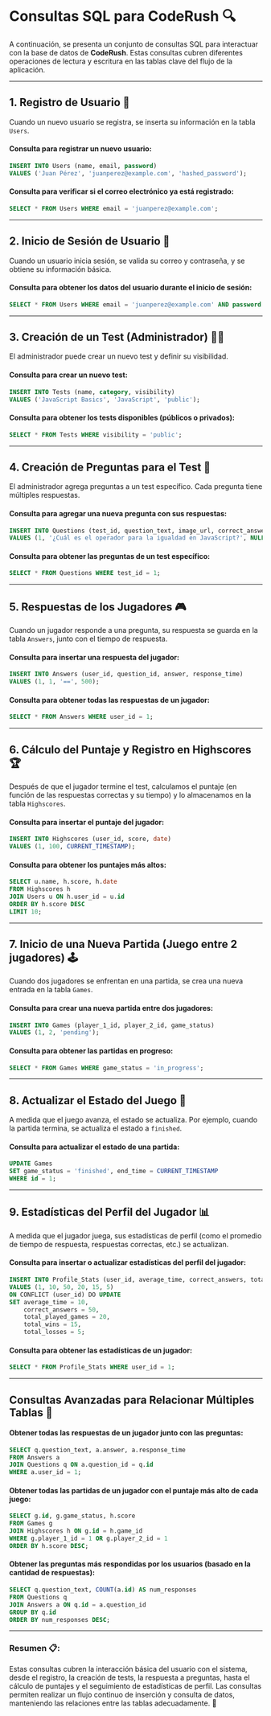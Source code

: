 
# **Consultas SQL para CodeRush 🔍**

A continuación, se presenta un conjunto de consultas SQL para interactuar con la base de datos de **CodeRush**. Estas consultas cubren diferentes operaciones de lectura y escritura en las tablas clave del flujo de la aplicación.

---

## **1. Registro de Usuario 📝**

Cuando un nuevo usuario se registra, se inserta su información en la tabla `Users`.

#### Consulta para registrar un nuevo usuario:
```sql
INSERT INTO Users (name, email, password)
VALUES ('Juan Pérez', 'juanperez@example.com', 'hashed_password');
```

#### Consulta para verificar si el correo electrónico ya está registrado:
```sql
SELECT * FROM Users WHERE email = 'juanperez@example.com';
```

---

## **2. Inicio de Sesión de Usuario 🔑**

Cuando un usuario inicia sesión, se valida su correo y contraseña, y se obtiene su información básica.

#### Consulta para obtener los datos del usuario durante el inicio de sesión:
```sql
SELECT * FROM Users WHERE email = 'juanperez@example.com' AND password = 'hashed_password';
```

---

## **3. Creación de un Test (Administrador) 👨‍💻**

El administrador puede crear un nuevo test y definir su visibilidad.

#### Consulta para crear un nuevo test:
```sql
INSERT INTO Tests (name, category, visibility)
VALUES ('JavaScript Basics', 'JavaScript', 'public');
```

#### Consulta para obtener los tests disponibles (públicos o privados):
```sql
SELECT * FROM Tests WHERE visibility = 'public';
```

---

## **4. Creación de Preguntas para el Test 🧠**

El administrador agrega preguntas a un test específico. Cada pregunta tiene múltiples respuestas.

#### Consulta para agregar una nueva pregunta con sus respuestas:
```sql
INSERT INTO Questions (test_id, question_text, image_url, correct_answer, wrong_answer_1, wrong_answer_2, wrong_answer_3)
VALUES (1, '¿Cuál es el operador para la igualdad en JavaScript?', NULL, '==', '=', '===', '!==');
```

#### Consulta para obtener las preguntas de un test específico:
```sql
SELECT * FROM Questions WHERE test_id = 1;
```

---

## **5. Respuestas de los Jugadores 🎮**

Cuando un jugador responde a una pregunta, su respuesta se guarda en la tabla `Answers`, junto con el tiempo de respuesta.

#### Consulta para insertar una respuesta del jugador:
```sql
INSERT INTO Answers (user_id, question_id, answer, response_time)
VALUES (1, 1, '==', 500);
```

#### Consulta para obtener todas las respuestas de un jugador:
```sql
SELECT * FROM Answers WHERE user_id = 1;
```

---

## **6. Cálculo del Puntaje y Registro en Highscores 🏆**

Después de que el jugador termine el test, calculamos el puntaje (en función de las respuestas correctas y su tiempo) y lo almacenamos en la tabla `Highscores`.

#### Consulta para insertar el puntaje del jugador:
```sql
INSERT INTO Highscores (user_id, score, date)
VALUES (1, 100, CURRENT_TIMESTAMP);
```

#### Consulta para obtener los puntajes más altos:
```sql
SELECT u.name, h.score, h.date
FROM Highscores h
JOIN Users u ON h.user_id = u.id
ORDER BY h.score DESC
LIMIT 10;
```

---

## **7. Inicio de una Nueva Partida (Juego entre 2 jugadores) 🕹️**

Cuando dos jugadores se enfrentan en una partida, se crea una nueva entrada en la tabla `Games`.

#### Consulta para crear una nueva partida entre dos jugadores:
```sql
INSERT INTO Games (player_1_id, player_2_id, game_status)
VALUES (1, 2, 'pending');
```

#### Consulta para obtener las partidas en progreso:
```sql
SELECT * FROM Games WHERE game_status = 'in_progress';
```

---

## **8. Actualizar el Estado del Juego 🔄**

A medida que el juego avanza, el estado se actualiza. Por ejemplo, cuando la partida termina, se actualiza el estado a `finished`.

#### Consulta para actualizar el estado de una partida:
```sql
UPDATE Games
SET game_status = 'finished', end_time = CURRENT_TIMESTAMP
WHERE id = 1;
```

---

## **9. Estadísticas del Perfil del Jugador 📊**

A medida que el jugador juega, sus estadísticas de perfil (como el promedio de tiempo de respuesta, respuestas correctas, etc.) se actualizan.

#### Consulta para insertar o actualizar estadísticas del perfil del jugador:
```sql
INSERT INTO Profile_Stats (user_id, average_time, correct_answers, total_played_games, total_wins, total_losses)
VALUES (1, 10, 50, 20, 15, 5)
ON CONFLICT (user_id) DO UPDATE
SET average_time = 10,
    correct_answers = 50,
    total_played_games = 20,
    total_wins = 15,
    total_losses = 5;
```

#### Consulta para obtener las estadísticas de un jugador:
```sql
SELECT * FROM Profile_Stats WHERE user_id = 1;
```

---

## **Consultas Avanzadas para Relacionar Múltiples Tablas 🔗**

#### Obtener todas las respuestas de un jugador junto con las preguntas:
```sql
SELECT q.question_text, a.answer, a.response_time
FROM Answers a
JOIN Questions q ON a.question_id = q.id
WHERE a.user_id = 1;
```

#### Obtener todas las partidas de un jugador con el puntaje más alto de cada juego:
```sql
SELECT g.id, g.game_status, h.score
FROM Games g
JOIN Highscores h ON g.id = h.game_id
WHERE g.player_1_id = 1 OR g.player_2_id = 1
ORDER BY h.score DESC;
```

#### Obtener las preguntas más respondidas por los usuarios (basado en la cantidad de respuestas):
```sql
SELECT q.question_text, COUNT(a.id) AS num_responses
FROM Questions q
JOIN Answers a ON q.id = a.question_id
GROUP BY q.id
ORDER BY num_responses DESC;
```

---

### **Resumen 📋:**
Estas consultas cubren la interacción básica del usuario con el sistema, desde el registro, la creación de tests, la respuesta a preguntas, hasta el cálculo de puntajes y el seguimiento de estadísticas de perfil. Las consultas permiten realizar un flujo continuo de inserción y consulta de datos, manteniendo las relaciones entre las tablas adecuadamente. 🚀
